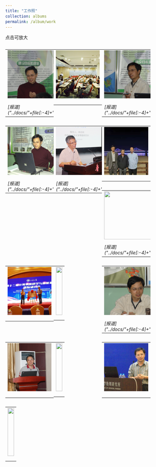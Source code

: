 ```yaml
---
title: "工作照"
collection: albums
permalink: /album/work
---
```

点击可放大
<style>.gallery-img{height: 150px;object-fit: cover;margin-bottom: 8px;}</style>
<table style="float: left; width:30%"><tr><td><a href="../keli_photo/work/DSC01700.JPG"><img class="gallery-img" src="../keli_photo/work/DSC01700.JPG" width="100%"></a></td></tr><tr><td><em>[报道]("../docs/"+file[:-4]+".pdf")</em></td></tr></table>
<table style="float: left; width:30%"><tr><td><a href="../keli_photo/work/会议现场.jpg"><img class="gallery-img" src="../keli_photo/work/会议现场.jpg" width="100%"></a></td></tr><tr><td><em></em></td></tr></table>
<table style="float: left; width:30%"><tr><td><a href="../keli_photo/work/DSC01762.JPG"><img class="gallery-img" src="../keli_photo/work/DSC01762.JPG" width="100%"></a></td></tr><tr><td><em>[报道]("../docs/"+file[:-4]+".pdf")</em></td></tr></table>
<table style="float: left; width:30%"><tr><td><a href="../keli_photo/work/2005.JPG"><img class="gallery-img" src="../keli_photo/work/2005.JPG" width="100%"></a></td></tr><tr><td><em>[报道]("../docs/"+file[:-4]+".pdf")</em></td></tr></table>
<table style="float: left; width:30%"><tr><td><a href="../keli_photo/work/2017.png"><img class="gallery-img" src="../keli_photo/work/2017.png" width="100%"></a></td></tr><tr><td><em>[报道]("../docs/"+file[:-4]+".pdf")</em></td></tr></table>
<table style="float: left; width:30%"><tr><td><a href="../keli_photo/work/7ba0b3ba9cdccb925b34cb0595cf75c4.temp.jpg"><img class="gallery-img" src="../keli_photo/work/7ba0b3ba9cdccb925b34cb0595cf75c4.temp.jpg" width="100%"></a></td></tr><tr><td><em></em></td></tr></table>
<table style="float: left; width:30%"><tr><td><a href="../keli_photo/work/1.jpg"><img class="gallery-img" src="../keli_photo/work/1.jpg" width="100%"></a></td></tr><tr><td><em>[报道]("../docs/"+file[:-4]+".pdf")</em></td></tr></table>
<table style="float: left; width:30%"><tr><td><a href="../keli_photo/work/微信图片_20220323131413.jpg"><img class="gallery-img" src="../keli_photo/work/微信图片_20220323131413.jpg" width="100%"></a></td></tr><tr><td><em></em></td></tr></table>
<table style="float: left; width:30%"><tr><td><a href="../keli_photo/work/WeChat Image_20220323135013.jpg"><img class="gallery-img" src="../keli_photo/work/WeChat Image_20220323135013.jpg" width="100%"></a></td></tr><tr><td><em></em></td></tr></table>
<table style="float: left; width:30%"><tr><td><a href="../keli_photo/work/DSC01778.JPG"><img class="gallery-img" src="../keli_photo/work/DSC01778.JPG" width="100%"></a></td></tr><tr><td><em>[报道]("../docs/"+file[:-4]+".pdf")</em></td></tr></table>
<table style="float: left; width:30%"><tr><td><a href="../keli_photo/work/2013.JPG"><img class="gallery-img" src="../keli_photo/work/2013.JPG" width="100%"></a></td></tr><tr><td><em></em></td></tr></table>
<table style="float: left; width:30%"><tr><td><a href="../keli_photo/work/MG_5742.jpg"><img class="gallery-img" src="../keli_photo/work/MG_5742.jpg" width="100%"></a></td></tr><tr><td><em></em></td></tr></table>
<table style="float: left; width:30%"><tr><td><a href="../keli_photo/work/韩克利.jpg"><img class="gallery-img" src="../keli_photo/work/韩克利.jpg" width="100%"></a></td></tr><tr><td><em></em></td></tr></table>
<table style="float: left; width:30%"><tr><td><a href="../keli_photo/work/IMG_2912.JPG"><img class="gallery-img" src="../keli_photo/work/IMG_2912.JPG" width="100%"></a></td></tr><tr><td><em></em></td></tr></table>
